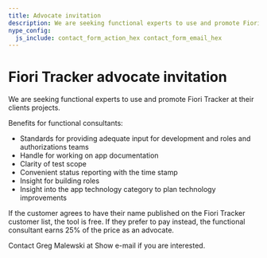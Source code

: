 ```yaml
---
title: Advocate invitation
description: We are seeking functional experts to use and promote Fiori Tracker at their clients projects.
nype_config:
  js_include: contact_form_action_hex contact_form_email_hex
---
```

# Fiori Tracker advocate invitation

We are seeking functional experts to use and promote Fiori Tracker at their clients projects.

Benefits for functional consultants:

- Standards for providing adequate input for development and roles and authorizations teams
- Handle for working on app documentation
- Clarity of test scope
- Convenient status reporting with the time stamp
- Insight for building roles
- Insight into the app technology category to plan technology improvements

If the customer agrees to have their name published on the Fiori Tracker customer list, the tool is free. If they prefer to pay instead, the functional consultant earns 25% of the price as an advocate.

Contact Greg Malewski at <span class="nype-code-button nype-show-email">Show e-mail</span>  if you are interested.